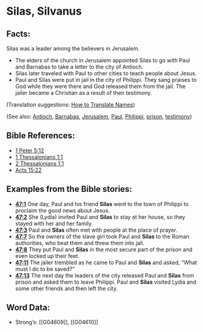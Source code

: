 # Silas, Silvanus

## Facts:

Silas was a leader among the believers in Jerusalem.

* The elders of the church in Jerusalem appointed Silas to go with Paul and Barnabas to take a letter to the city of Antioch.
* Silas later traveled with Paul to other cities to teach people about Jesus.
* Paul and Silas were put in jail in the city of Philippi. They sang praises to God while they were there and God released them from the jail. The jailer became a Christian as a result of their testimony.

(Translation suggestions: [How to Translate Names](../../translate/translate-names))

(See also: [Antioch](../names/antioch.md), [Barnabas](../names/barnabas.md), [Jerusalem](../names/jerusalem.md), [Paul](../names/paul.md), [Philippi](../names/philippi.md), [prison](../other/prison.md), [testimony](../kt/testimony.md))

## Bible References:

* [1 Peter 5:12](rc://en/tn/help/1pe/05/12)
* [1 Thessalonians 1:1](rc://en/tn/help/1th/01/1)
* [2 Thessalonians 1:1](rc://en/tn/help/2th/01/01)
* [Acts 15:22](rc://en/tn/help/act/15/22)

## Examples from the Bible stories:

* __[47:1](rc://en/tn/help/obs/47/01)__ One day, Paul and his friend __Silas__ went to the town of Philippi to proclaim the good news about Jesus.
* __[47:2](rc://en/tn/help/obs/47/02)__ She (Lydia) invited Paul and __Silas__ to stay at her house, so they stayed with her and her family.
* __[47:3](rc://en/tn/help/obs/47/03)__ Paul and __Silas__ often met with people at the place of prayer.
* __[47:7](rc://en/tn/help/obs/47/07)__ So the owners of the slave girl took Paul and __Silas__ to the Roman authorities, who beat them and threw them into jail.
* __[47:8](rc://en/tn/help/obs/47/08)__ They put Paul and __Silas__ in the most secure part of the prison and even locked up their feet.
* __[47:11](rc://en/tn/help/obs/47/11)__ The jailer trembled as he came to Paul and __Silas__ and asked, “What must I do to be saved?”
* __[47:13](rc://en/tn/help/obs/47/13)__ The next day the leaders of the city released Paul and __Silas__ from prison and asked them to leave Philippi. Paul and __Silas__ visited Lydia and some other friends and then left the city.

## Word Data:

* Strong’s: [[G04609]], [[G04610]]
